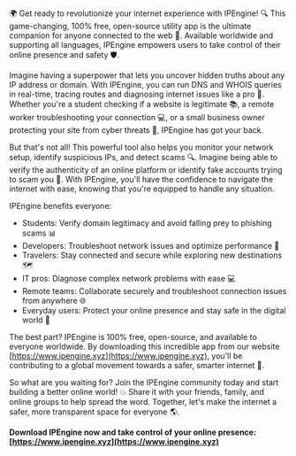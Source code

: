 🌍 Get ready to revolutionize your internet experience with IPEngine! 🔍 This game-changing, 100% free, open-source utility app is the ultimate companion for anyone connected to the web 📡. Available worldwide and supporting all languages, IPEngine empowers users to take control of their online presence and safety 🛡️.

Imagine having a superpower that lets you uncover hidden truths about any IP address or domain. With IPEngine, you can run DNS and WHOIS queries in real-time, tracing routes and diagnosing internet issues like a pro 🔧. Whether you're a student checking if a website is legitimate 📚, a remote worker troubleshooting your connection 💻, or a small business owner protecting your site from cyber threats 🏢, IPEngine has got your back.

But that's not all! This powerful tool also helps you monitor your network setup, identify suspicious IPs, and detect scams 🔍. Imagine being able to verify the authenticity of an online platform or identify fake accounts trying to scam you 💸. With IPEngine, you'll have the confidence to navigate the internet with ease, knowing that you're equipped to handle any situation.

IPEngine benefits everyone:

* Students: Verify domain legitimacy and avoid falling prey to phishing scams 📊
* Developers: Troubleshoot network issues and optimize performance 🔧
* Travelers: Stay connected and secure while exploring new destinations 🗺️
* IT pros: Diagnose complex network problems with ease 💻
* Remote teams: Collaborate securely and troubleshoot connection issues from anywhere 🌐
* Everyday users: Protect your online presence and stay safe in the digital world 💪

The best part? IPEngine is 100% free, open-source, and available to everyone worldwide. By downloading this incredible app from our website [https://www.ipengine.xyz](https://www.ipengine.xyz), you'll be contributing to a global movement towards a safer, smarter internet 🚀.

So what are you waiting for? Join the IPEngine community today and start building a better online world! 💥 Share it with your friends, family, and online groups to help spread the word. Together, let's make the internet a safer, more transparent space for everyone 🌎.

**Download IPEngine now and take control of your online presence: [https://www.ipengine.xyz](https://www.ipengine.xyz)**